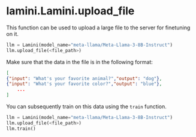 # lamini.Lamini.upload_file

This function can be used to upload a large file to the server for finetuning on it.

```python
llm = Lamini(model_name="meta-llama/Meta-Llama-3-8B-Instruct")
llm.upload_file(<file_path>)
```

Make sure that the data in the file is in the following format:

```json
[
{"input": "What's your favorite animal?","output": "dog"},
{"input": "What's your favorite color?","output": "blue"},
    ...
]
```

You can subsequently train on this data using the `train` function.

```python
llm = Lamini(model_name="meta-llama/Meta-Llama-3-8B-Instruct")
llm.upload_file(<file_path>)
llm.train()
```

